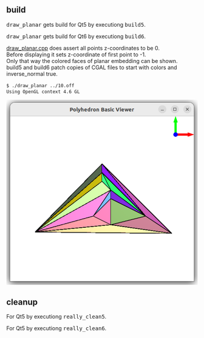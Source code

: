 ## build

<kbd>draw\_planar</kbd> gets build for Qt5 by executiong <kbd>build5</kbd>.

<kbd>draw\_planar</kbd> gets build for Qt6 by executiong <kbd>build6</kbd>.

[draw_planar.cpp](draw_planar.cpp) does assert all points z-coordinates to be 0.  
Before displaying it sets z-coordinate of first point to -1.  
Only that way the colored faces of planar embedding can be shown.  
build5 and build6 patch copies of CGAL files to start with colors and inverse_normal true.  
```
$ ./draw_planar ../10.off 
Using OpenGL context 4.6 GL
```

![../../res/demo.10.off.png](../../res/demo.10.off.png)

## cleanup

For Qt5 by executiong <kbd>really_clean5</kbd>.

For Qt5 by executiong <kbd>really_clean6</kbd>.



